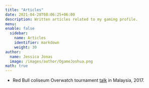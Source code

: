 ```yaml
---
title: "Articles"
date: 2021-04-28T08:06:25+06:00
description: Written articles related to my gaming profile.
menu:
enable: false
  sidebar:
    name: Articles
    identifier: markdown
    weight: 30
author:
  name: Jessica Jonas
  image: /images/author/OgameJoshua.png
math: true
---
```


- Red Bull coliseum Overwatch tournament [talk](https://criticalindex.net/a-filipino-team-qualifies-for-the-red-bull-coliseum-overwatch-tournament-46185e11b24f) in Malaysia, 2017.
